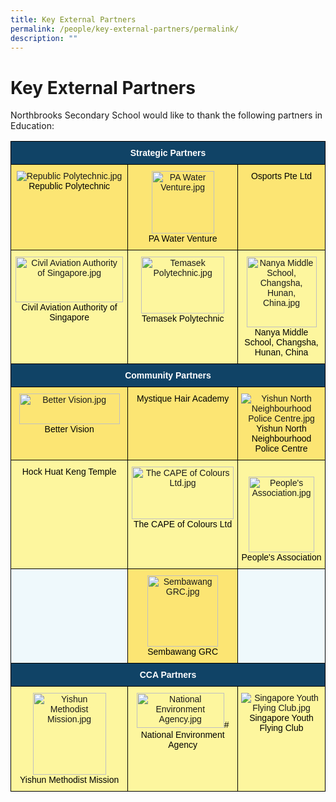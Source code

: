 ```yaml
---
title: Key External Partners
permalink: /people/key-external-partners/permalink/
description: ""
---
```

Key External Partners
=====================

Northbrooks Secondary School would like to thank the following partners in Education:
<style type="text/css">
.tg  {border-collapse:collapse;border-spacing:0;}
.tg td{border-color:black;border-style:solid;border-width:1px;font-family:Arial, sans-serif;font-size:14px;
  overflow:hidden;padding:10px 5px;word-break:normal;}
.tg th{border-color:black;border-style:solid;border-width:1px;font-family:Arial, sans-serif;font-size:14px;
  font-weight:normal;overflow:hidden;padding:10px 5px;word-break:normal;}
.tg .tg-zqr0{background-color:#FDF69E;text-align:center;vertical-align:top}
.tg .tg-2ql1{background-color:#EFF9FC;text-align:center;vertical-align:top}
.tg .tg-py7v{background-color:#104366;color:#FFF;font-weight:bold;text-align:center;vertical-align:top}
.tg .tg-gr0j{background-color:#FCE573;text-align:center;vertical-align:top}
.tg .tg-yl5h{background-color:#EFF9FC;text-align:center;vertical-align:middle}
</style>
<table class="tg">
<thead>
  <tr>
    <th class="tg-py7v" colspan="3"><span style="color:#FFF">Strategic Partners</span></th>
  </tr>
</thead>
<tbody>
  <tr>
    <td class="tg-gr0j"><img src="https://northbrookssec.moe.edu.sg/qql/slot/u162/Partners/RP_Logo.gif" alt="Republic Polytechnic.jpg"><br><span style="color:#000">Republic Polytechnic</span></td>
    <td class="tg-gr0j"><img src="https://northbrookssec.moe.edu.sg/qql/slot/u162/Partners/PA%20Water%20Venture.jpg" alt="PA Water Venture.jpg" height="100"><br><span style="color:#000">PA Water Venture</span></td>
    <td class="tg-gr0j"><span style="color:#000">Osports Pte Ltd</span></td>
  </tr>
  <tr>
    <td class="tg-zqr0"><img src="https://northbrookssec.moe.edu.sg/qql/slot/u162/Partners/CAAS.jpg" alt="Civil Aviation Authority of Singapore.jpg" width="172" height="73"><br><span style="color:#000">Civil Aviation Authority of Singapore</span></td>
    <td class="tg-zqr0"><img src="https://northbrookssec.moe.edu.sg/qql/slot/u162/Partners/Temasek%20Poly.jpg" alt="Temasek Polytechnic.jpg" width="133" height="91"><br><span style="color:#000">Temasek Polytechnic</span></td>
    <td class="tg-zqr0"><img src="https://northbrookssec.moe.edu.sg/qql/slot/u162/Partners/nanya_middle.jpg" alt="Nanya Middle School, Changsha, Hunan, China.jpg" width="112" height="113"><br><span style="color:#000">Nanya Middle School, Changsha, Hunan, China</span></td>
  </tr>
  <tr>
    <td class="tg-py7v" colspan="3">Community Partners</td>
  </tr>
  <tr>
    <td class="tg-gr0j"><img src="https://northbrookssec.moe.edu.sg/qql/slot/u162/Partners/Better%20Vision.jpg" alt="Better Vision.jpg" width="161" height="49"><br><span style="color:#000">Better Vision</span></td>
    <td class="tg-gr0j"><span style="color:#000">Mystique Hair Academy</span></td>
    <td class="tg-gr0j"><img src="https://northbrookssec.moe.edu.sg/qql/slot/u162/Partners/Yishun%20NPC.jpg" alt="Yishun North Neighbourhood Police Centre.jpg"><br><span style="color:#000">Yishun North Neighbourhood Police Centre</span></td>
  </tr>
  <tr>
    <td class="tg-zqr0"><span style="color:#000">Hock Huat Keng Temple</span></td>
    <td class="tg-zqr0"><img src="https://northbrookssec.moe.edu.sg/qql/slot/u162/Partners/.tn.The%20CAPE%20of%20Colours%20Ltd.jpg.2.jpg" alt="The CAPE of Colours Ltd.jpg" width="163" height="84"><br><span style="color:#000">The CAPE of Colours Ltd</span></td>
    <td class="tg-zqr0"> <br><img src="https://northbrookssec.moe.edu.sg/qql/slot/u162/Partners/Nee%20Soon%20East%20and%20Nee%20Soon%20South%20CC.jpg" alt="People's Association.jpg" width="105" height="121"><br><span style="color:#000">People's Association</span></td>
  </tr>
  <tr>
    <td class="tg-2ql1"><span style="color:#000"> </span></td>
    <td class="tg-gr0j"><img src="https://northbrookssec.moe.edu.sg/qql/slot/u162/Partners/Nee%20Soon%20Group%20Representative%20Constituency.jpg" alt="Sembawang GRC.jpg" width="113" height="114"><br><span style="color:#000">Sembawang GRC</span></td>
    <td class="tg-yl5h"></td>
  </tr>
  <tr>
    <td class="tg-py7v" colspan="3">CCA Partners</td>
  </tr>
  <tr>
    <td class="tg-zqr0"><img src="https://northbrookssec.moe.edu.sg/qql/slot/u162/Partners/Yishun%20Methodist%20Mission.jpg" alt="Yishun Methodist Mission.jpg" width="117" height="131"><br><span style="color:#000">Yishun Methodist Mission</span></td>
    <td class="tg-zqr0"><img src="https://northbrookssec.moe.edu.sg/qql/slot/u162/Partners/.tn.NEA.jpg.2.jpg" alt="National Environment Agency.jpg" width="140" height="56"><span style="color:#000"># </span><br><span style="color:#000">National Environment Agency</span></td>
    <td class="tg-zqr0"><img src="https://northbrookssec.moe.edu.sg/qql/slot/u162/Partners/Singapore%20Youth%20Flying%20Club.jpg" alt="Singapore Youth Flying Club.jpg"><br><span style="color:#000">Singapore Youth Flying Club</span></td>
  </tr>
</tbody>
</table>